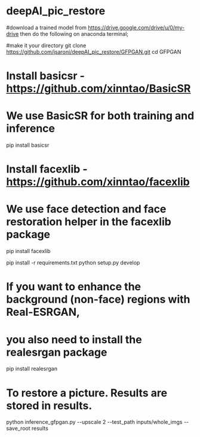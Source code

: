 # deepAI_pic_restore

#download a trained model from https://drive.google.com/drive/u/0/my-drive then do the following on anaconda terminal;

#make it your directory
git clone https://github.com/jsaroni/deepAI_pic_restore/GFPGAN.git
cd GFPGAN


# Install basicsr - https://github.com/xinntao/BasicSR
# We use BasicSR for both training and inference
pip install basicsr

# Install facexlib - https://github.com/xinntao/facexlib
# We use face detection and face restoration helper in the facexlib package
pip install facexlib

pip install -r requirements.txt
python setup.py develop

# If you want to enhance the background (non-face) regions with Real-ESRGAN,
# you also need to install the realesrgan package
pip install realesrgan

# To restore a picture. Results are stored in results.
python inference_gfpgan.py --upscale 2 --test_path inputs/whole_imgs --save_root results
